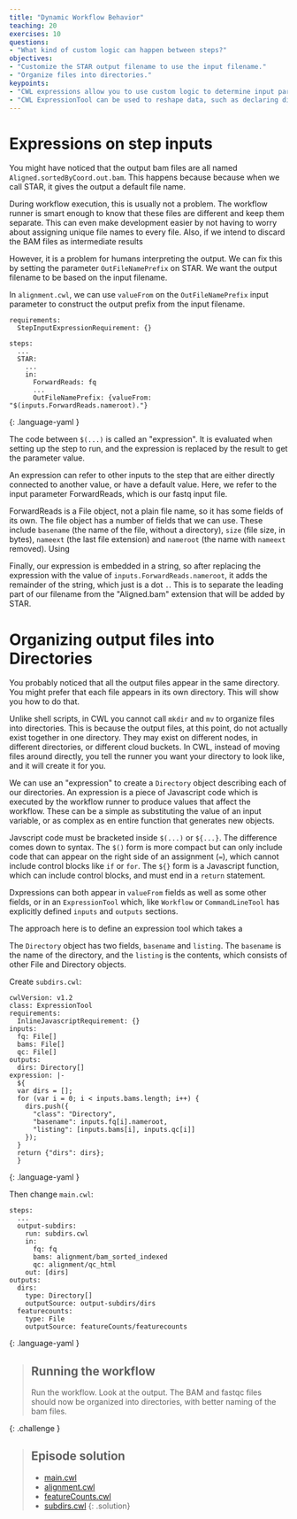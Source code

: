 ```yaml
---
title: "Dynamic Workflow Behavior"
teaching: 20
exercises: 10
questions:
- "What kind of custom logic can happen between steps?"
objectives:
- "Customize the STAR output filename to use the input filename."
- "Organize files into directories."
keypoints:
- "CWL expressions allow you to use custom logic to determine input parameter values."
- "CWL ExpressionTool can be used to reshape data, such as declaring directories that should contain output files."
---
```


# Expressions on step inputs

You might have noticed that the output bam files are all named
`Aligned.sortedByCoord.out.bam`.  This happens because because when we
call STAR, it gives the output a default file name.

During workflow execution, this is usually not a problem.  The
workflow runner is smart enough to know that these files are different
and keep them separate.  This can even make development easier by not
having to worry about assigning unique file names to every file.
Also, if we intend to discard the BAM files as intermediate results

However, it is a problem for humans interpreting the output.  We can
fix this by setting the parameter `OutFileNamePrefix` on STAR.  We
want the output filename to be based on the input filename.

In `alignment.cwl`, we can use `valueFrom` on the `OutFileNamePrefix`
input parameter to construct the output prefix from the input
filename.

```
requirements:
  StepInputExpressionRequirement: {}

steps:
  ...
  STAR:
    ...
    in:
      ForwardReads: fq
      ...
      OutFileNamePrefix: {valueFrom: "$(inputs.ForwardReads.nameroot)."}
```
{: .language-yaml }

The code between `$(...)` is called an "expression".  It is evaluated
when setting up the step to run, and the expression is replaced by the
result to get the parameter value.

An expression can refer to other inputs to the step that are either
directly connected to another value, or have a default value.  Here,
we refer to the input parameter ForwardReads, which is our fastq input
file.

ForwardReads is a File object, not a plain file name, so it has some
fields of its own.  The file object has a number of fields that we can
use.  These include `basename` (the name of the file, without a
directory), `size` (file size, in bytes), `nameext` (the last file
extension) and `nameroot` (the name with `nameext` removed).  Using

Finally, our expression is embedded in a string, so after replacing
the expression with the value of `inputs.ForwardReads.nameroot`, it
adds the remainder of the string, which just is a dot `.`.  This is to
separate the leading part of our filename from the "Aligned.bam"
extension that will be added by STAR.

# Organizing output files into Directories

You probably noticed that all the output files appear in the same
directory.  You might prefer that each file appears in its own
directory.  This will show you how to do that.

Unlike shell scripts, in CWL you cannot call `mkdir` and `mv` to
organize files into directories.  This is because the output files, at
this point, do not actually exist together in one directory.  They may
exist on different nodes, in different directories, or different cloud
buckets.  In CWL, instead of moving files around directly, you tell
the runner you want your directory to look like, and it will create it
for you.

We can use an "expression" to create a `Directory` object describing
each of our directories.  An expression is a piece of Javascript code
which is executed by the workflow runner to produce values that affect
the workflow.  These can be a simple as substituting the value of an
input variable, or as complex as en entire function that generates new
objects.

Javscript code must be bracketed inside `$(...)` or `${...}`. The
difference comes down to syntax.  The `$()` form is more compact but
can only include code that can appear on the right side of an
assignment (`=`), which cannot include control blocks like `if` or
`for`.  The `${}` form is a Javascript function, which can include
control blocks, and must end in a `return` statement.

Dxpressions can both appear in `valueFrom` fields as well as some
other fields, or in an `ExpressionTool` which, like `Workflow` or
`CommandLineTool` has explicitly defined `inputs` and `outputs`
sections.

The approach here is to define an expression tool which takes a

The `Directory` object has two fields, `basename` and `listing`.  The
`basename` is the name of the directory, and the `listing` is the
contents, which consists of other File and Directory objects.

Create `subdirs.cwl`:

```
cwlVersion: v1.2
class: ExpressionTool
requirements:
  InlineJavascriptRequirement: {}
inputs:
  fq: File[]
  bams: File[]
  qc: File[]
outputs:
  dirs: Directory[]
expression: |-
  ${
  var dirs = [];
  for (var i = 0; i < inputs.bams.length; i++) {
    dirs.push({
      "class": "Directory",
      "basename": inputs.fq[i].nameroot,
      "listing": [inputs.bams[i], inputs.qc[i]]
    });
  }
  return {"dirs": dirs};
  }
```
{: .language-yaml }

Then change `main.cwl`:

```
steps:
  ...
  output-subdirs:
    run: subdirs.cwl
    in:
      fq: fq
      bams: alignment/bam_sorted_indexed
      qc: alignment/qc_html
    out: [dirs]
outputs:
  dirs:
    type: Directory[]
    outputSource: output-subdirs/dirs
  featurecounts:
    type: File
    outputSource: featureCounts/featurecounts
```
{: .language-yaml }

> ## Running the workflow
>
> Run the workflow.  Look at the output.  The BAM and fastqc files
> should now be organized into directories, with better naming of the
> bam files.
>
{: .challenge }

> ## Episode solution
> * <a href="../assets/answers/ep6/main.cwl">main.cwl</a>
> * <a href="../assets/answers/ep6/alignment.cwl">alignment.cwl</a>
> * <a href="../assets/answers/ep6/featureCounts.cwl">featureCounts.cwl</a>
> * <a href="../assets/answers/ep6/subdirs.cwl">subdirs.cwl</a>
{: .solution}
